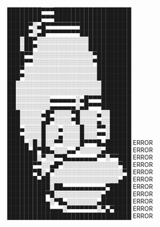 ████████▀▀▀██████████████████ ████████▀▀▀██████████████████ 
█████▀░▄█▀▀▀▀▀▀▀▀████████████ █████▀░▄█▀▀▀▀▀▀▀▀████████████
███░██▀░░░░░░░░░░░░██████████ ███░██▀░░░░░░░░░░░░██████████
████▀▀░░░░░░░░░░░░░░▀████████ ████▀▀░░░░░░░░░░░░░░▀████████
███▀░░░░░░░░░░░░░░░░░████████ ███▀░░░░░░░░░░░░░░░░░████████
██░░░░░░░░░░░░░░░░░░░░███████ ██░░░░░░░░░░░░░░░░░░░░███████
██░░░░░░░░▄▄▄▄▄▄░▄█▀▀▀███████ ██░░░░░░░░▄▄▄▄▄▄░▄█▀▀▀███████
███░░░░░▄█▀░░░░▀█░░░░▄░░█████ ███░░░░░▄█▀░░░░▀█░░░░▄░░█████
███▄░░░░█░░░▄░░░░█░░░▀▀░█████ ███▄░░░░█░░░▄░░░░█░░░▀▀░█████
████▄░█░█░░▀▀░░░░█▀▀▀█▄██████             ERROR
█████▄█▀██▄░░░▄▄▀░░░░░▄██████             ERROR
███████░▀░░▀▀█▄▄▄▄▄▄▄▀▀░▀▀███             ERROR
██████▀▀░░▄█▀░░░░░░░░░░░░░▀██             ERROR
██████▀█░▄▀░░░░░░░░░░░░░░░░▀█             ERROR
███████▄██░░░░░░░░░░░░░░░░▄██             ERROR
██████████░██▄▄▄▄▄▄▄▄▄▄▀█████             ERROR
█████████▀█░░░░░░░░░░░▄██████             ERROR
█████████▄░▀█▄░░░░░░░▄███████             ERROR
██████████▄▄▄░▀▀▀▀▀▀▀░▀▄▀████             ERROR
█████████████████████████████             ERROR